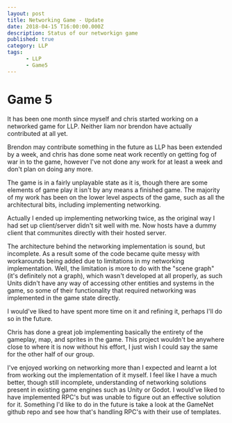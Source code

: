 ```yaml
---
layout: post
title: Networking Game - Update
date: 2018-04-15 T16:00:00.000Z
description: Status of our networkign game
published: true
category: LLP
tags:
      - LLP
      - Game5
---
```


# Game 5

It has been one month since myself and chris started working on a networked game for LLP.
Neither liam nor brendon have actually contributed at all yet.

Brendon may contribute something in the future as LLP has been extended by a week, and chris has done some neat work recently on getting fog of war in to the game, however I've not done any work for at least a week and don't plan on doing any more.

The game is in a fairly unplayable state as it is, though there are some elements of game play it isn't by any means a finished game. The majority of my work has been on the lower level aspects of the game, such as all the architectural bits, including implementing networking.

Actually I ended up implementing networking twice, as the original way I had set up client/server didn't sit well with me. Now hosts have a dummy client that communites directly with their hosted server.

The architecture behind the networking implementation is sound, but incomplete. As a result some of the code became quite messy with workarounds being added due to limitations in my networking implementation. Well, the limitation is more to do with the "scene graph" (it's definitely not a graph), which wasn't developed at all properly, as such Units didn't have any way of accessing other entities and systems in the game, so some of their functionality that required networking was implemented in the game state directly.

I would've liked to have spent more time on it and refining it, perhaps I'll do so in the future.

Chris has done a great job implementing basically the entirety of the gameplay, map, and sprites in the game. This project wouldn't be anywhere close to where it is now without his effort, I just wish I could say the same for the other half of our group.

I've enjoyed working on networking more than I expected and learnt a lot from working out the implementation of it myself. I feel like I have a much better, though still incomplete, understanding of networking solutions present in existing game engines such as Unity or Godot. I would've liked to have implemented RPC's but was unable to figure out an effective solution for it. Something I'd like to do in the future is take a look at the GameNet github repo and see how that's handling RPC's with their use of templates.